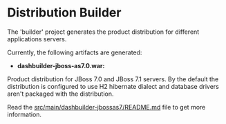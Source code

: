 Distribution Builder
==========================

The 'builder' project generates the product distribution for different applications servers.

Currently, the following artifacts are generated:

* **dashbuilder-jboss-as7.0.war:**

Product distribution for JBoss 7.0 and JBoss 7.1 servers.
By the default the distribution is configured to use H2 hibernate dialect and database drivers aren't packaged with the distribution.

Read the [src/main/dashbuilder-jbossas7/README.md](https://github.com/droolsjbpm/dashboard-builder/blob/master/builder/src/main/jbossas7/README.md) file to get more information.

